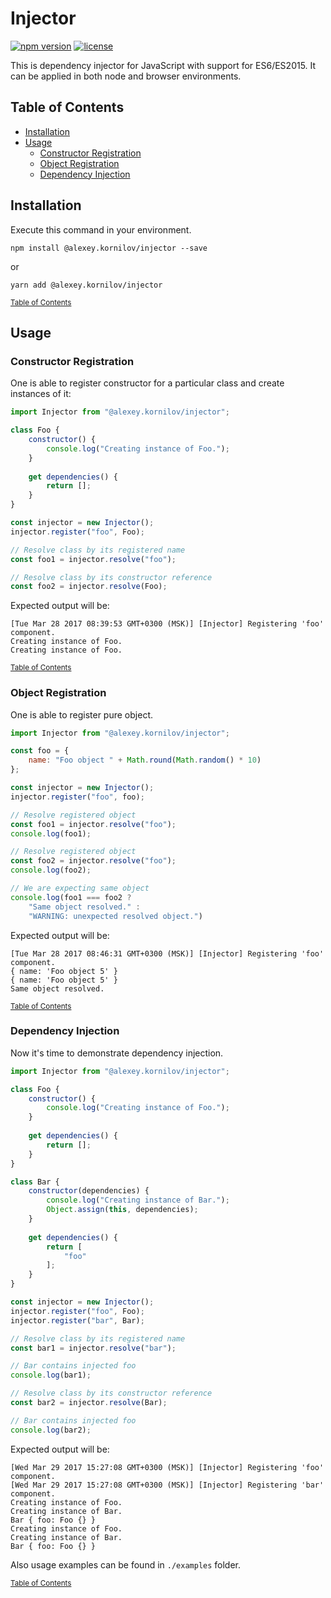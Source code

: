 # Injector

[![npm version](https://img.shields.io/npm/v/@alexey.kornilov/injector.svg?style=flat-square)](https://www.npmjs.com/package/@alexey.kornilov/injector)
[![license](https://img.shields.io/badge/licence-MIT-green.svg?style=flat-square)](https://github.com/kavolorn/Injector/blob/develop/LICENSE)

This is dependency injector for JavaScript with support for ES6/ES2015. It can 
be applied in both node and browser environments.

## Table of Contents

- [Installation](#installation)
- [Usage](#usage)
	- [Constructor Registration](#constructor-registration)
	- [Object Registration](#object-registration)
	- [Dependency Injection](#dependency-injection)

## Installation

Execute this command in your environment. 

```
npm install @alexey.kornilov/injector --save
```
or

```
yarn add @alexey.kornilov/injector
```

<small>[Table of Contents](#table-of-contents)</small>

## Usage

### Constructor Registration

One is able to register constructor for a particular class and create
instances of it:

```js
import Injector from "@alexey.kornilov/injector";

class Foo {
    constructor() {
        console.log("Creating instance of Foo.");
    }
    
    get dependencies() {
        return [];
    }
}

const injector = new Injector();
injector.register("foo", Foo);

// Resolve class by its registered name
const foo1 = injector.resolve("foo");

// Resolve class by its constructor reference
const foo2 = injector.resolve(Foo);
```

Expected output will be:

```
[Tue Mar 28 2017 08:39:53 GMT+0300 (MSK)] [Injector] Registering 'foo' component.
Creating instance of Foo.
Creating instance of Foo.
```

<small>[Table of Contents](#table-of-contents)</small>

### Object Registration

One is able to register pure object.

```js
import Injector from "@alexey.kornilov/injector";

const foo = {
    name: "Foo object " + Math.round(Math.random() * 10)
};

const injector = new Injector();
injector.register("foo", foo);

// Resolve registered object
const foo1 = injector.resolve("foo");
console.log(foo1);

// Resolve registered object
const foo2 = injector.resolve("foo");
console.log(foo2);

// We are expecting same object
console.log(foo1 === foo2 ? 
    "Same object resolved." : 
    "WARNING: unexpected resolved object.")
```

Expected output will be:

```
[Tue Mar 28 2017 08:46:31 GMT+0300 (MSK)] [Injector] Registering 'foo' component.
{ name: 'Foo object 5' }
{ name: 'Foo object 5' }
Same object resolved.

```

<small>[Table of Contents](#table-of-contents)</small>

### Dependency Injection

Now it's time to demonstrate dependency injection.

```js
import Injector from "@alexey.kornilov/injector";

class Foo {
    constructor() {
        console.log("Creating instance of Foo.");
    }
    
    get dependencies() {
        return [];
    }
}

class Bar {
    constructor(dependencies) {
        console.log("Creating instance of Bar.");
        Object.assign(this, dependencies);
    }
    
    get dependencies() {
        return [
            "foo"
        ];
    }
}

const injector = new Injector();
injector.register("foo", Foo);
injector.register("bar", Bar);

// Resolve class by its registered name
const bar1 = injector.resolve("bar");

// Bar contains injected foo
console.log(bar1);

// Resolve class by its constructor reference
const bar2 = injector.resolve(Bar);

// Bar contains injected foo
console.log(bar2);
```

Expected output will be:

```
[Wed Mar 29 2017 15:27:08 GMT+0300 (MSK)] [Injector] Registering 'foo' component.
[Wed Mar 29 2017 15:27:08 GMT+0300 (MSK)] [Injector] Registering 'bar' component.
Creating instance of Foo.
Creating instance of Bar.
Bar { foo: Foo {} }
Creating instance of Foo.
Creating instance of Bar.
Bar { foo: Foo {} }
```

Also usage examples can be found in `./examples` folder.

<small>[Table of Contents](#table-of-contents)</small>